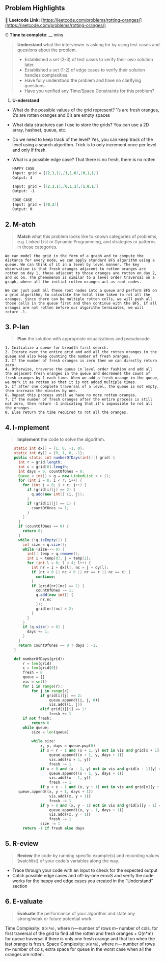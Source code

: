 ## Problem Highlights

🔗 **Leetcode Link:** [https://leetcode.com/problems/rotting-oranges/](https://leetcode.com/problems/rotting-oranges/)

⏰ **Time to complete**: __ mins

> **Understand** what the interviewer is asking for by using test cases and questions about the problem.
> 
> - Established a set (2-3) of test cases to verify their own solution later.
> - Established a set (1-2) of edge cases to verify their solution handles complexities.
> - Have fully understood the problem and have no clarifying questions.
> - Have you verified any Time/Space Constraints for this problem?

1. **U-nderstand**
    
- What do the possible values of the grid represent? 1’s are fresh oranges, 2’s are rotten oranges and 0’s are empty spaces
    
- What data structures can I use to store the grids? You can use a 2D array, hashset, queue, etc.
    
- Do we need to keep track of the level? Yes, you can keep track of the level using a search algorithm. Trick is to only increment once per level and only if fresh.
    
- What is a possible edge case? That there is no fresh, there is no rotten
    
    ```markdown
    HAPPY CASE
    Input: grid = [[2,1,1],[1,1,0],[0,1,1]]
    Output: 4
    
    Input: grid = [[2,1,1],[0,1,1],[1,0,1]]
    Output: -1
    
    EDGE CASE
    Input: grid = [[0,2]]
    Output: 0
    ```
    
## 2. M-atch

> **Match** what this problem looks like to known categories of problems, e.g. Linked List or Dynamic Programming, and strategies or patterns in those categories.
    
    We can model the grid in the form of a graph and to compute the distance for every node, we can apply standard BFS algorithm using a queue. We can think of it in a level by level manner. The key observation is that fresh oranges adjacent to rotten oranges are rotten on day 1, those adjacent to those oranges are rotten on day 2, and so on. The phenomenon is similar to a level order traversal on a graph, where all the initial rotten oranges act as root nodes.
    
    We can just push all these root nodes into a queue and perform BFS on a grid algorithm, to calculate the total time taken to rot all the oranges. Since there can be multiple rotten cells, we will push all those cells in the queue first and then continue with the BFS. If all oranges are not rotten before our algorithm terminates, we will return -1. 
    
## 3. P-lan
    
> **Plan** the solution with appropriate visualizations and pseudocode.
    
    1. Initialize a queue for breadth first search.
    2. Iterate over the entire grid and add all the rotten oranges in the queue and also keep counting the number of fresh oranges.
    3. If the number of fresh oranges is zero then we can directly return zero.
    4. Otherwise, traverse the queue in level order fashion and add all the adjacent fresh oranges in the queue and decrement the count of fresh oranges by 1 each time. When we add a fresh orange in the queue, we mark it as rotten so that it is not added multiple times.
    5. If after one complete traversal of a level, the queue is not empty, then increase the minutes by one.
    6. Repeat this process until we have no more rotten oranges.
    7. If the number of fresh oranges after the entire process is still not zero, then return -1 indicating that it’s impossible to rot all the oranges.
    8. Else return the time required to rot all the oranges.


## 4. I-mplement

> **Implement** the code to solve the algorithm.
    
```java
    static int dx[] = {1, 0, -1, 0};
    static int dy[] = {0, 1, 0, -1};
    public static int numberOfDays(int[][] grid) {
      int r = grid.length;
      int c = grid[0].length;
      int days = 0, countOfOnes = 0;
      Queue < int[] > q = new LinkedList < > ();
      for (int i = 0; i < r; i++) {
        for (int j = 0; j < c; j++) {
          if (grid[i][j] == 2) {
            q.add(new int[] {i, j});
          }
          if (grid[i][j] == 1) {
            countOfOnes += 1;
          }
        }
      }
      if (countOfOnes == 0) {
        return 0;
      }
      while (!q.isEmpty()) {
        int size = q.size();
        while (size--> 0) {
          int[] temp = q.remove();
          int i = temp[0], j = temp[1];
          for (int l = 0; l < 4; l++) {
            int nr = i + dx[l], nc = j + dy[l];
            if (nr < 0 || nc < 0 || nr == r || nc == c) {
              continue;
            }
            if (grid[nr][nc] == 1) {
              countOfOnes -= 1;
              q.add(new int[] {
                nr,nc
              });
              grid[nr][nc] = 2;
            }
          }
        }
        if (q.size() > 0) {
          days += 1;
        }
      }
      return countOfOnes == 0 ? days : -1;
    }
```
    
```python
    def numberOfDays(grid):
        r = len(grid)
        c = len(grid[0])
        fresh = 0
        queue = []
        vis = set()
        for i in range(r):
            for j in range(c):
                if grid[i][j] == 2:
                    queue.append((i, j, 0))
                    vis.add((i, j))
                elif grid[i][j] == 1:
                    fresh += 1
        if not fresh:
            return 0
        while queue:
            size = len(queue)
    
            while size:
                x, y, days = queue.pop(0)
                if x < r - 1 and (x + 1, y) not in vis and grid[x + 1][y] == 1:
                    queue.append((x + 1, y, days + 1))
                    vis.add((x + 1, y))
                    fresh -= 1
                if x > 0 and (x - 1, y) not in vis and grid[x - 1][y] == 1:
                    queue.append((x - 1, y, days + 1))
                    vis.add((x - 1, y))
                    fresh -= 1
                if y < c - 1 and (x, y + 1) not in vis and grid[x][y + 1] == 1:
      queue.append((x, y + 1, days + 1))
                    vis.add((x, y + 1))
                    fresh -= 1
                if y > 0 and (x, y - 1) not in vis and grid[x][y - 1] == 1:
                    queue.append((x, y - 1, days + 1))
                    vis.add((x, y - 1))
                    fresh -= 1
                size -= 1
        return -1 if fresh else days
```
    
## 5. R-eview
    
> **Review** the code by running specific example(s) and recording values (watchlist) of your code's variables along the way.

- Trace through your code with an input to check for the expected output
- Catch possible edge cases and off-by-one errorS and verify the code works for the happy and edge cases you created in the “Understand” section

    
## 6. E-valuate

> **Evaluate** the performance of your algorithm and state any strong/weak or future potential work.

Time Complexity: `O(n*m)`, where n — number of rows m– number of cols, for first traversal of the grid to find all the rotten and fresh oranges + O(n*m) for queue traversal if there is only one fresh orange and that too when the last orange is fresh.
Space Complexity: `O(n*m)`, where n — number of rows m– number of cols, extra space for queue in the worst case when all the oranges are rotten.